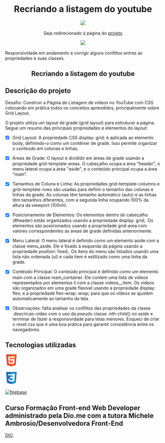  
 <p> <h1 align="center">Recriando a listagem do youtube</h1></p>
 
 
 <p align="center">
    <img width="700" src="https://github-production-user-asset-6210df.s3.amazonaws.com/102911341/238186464-30e2e7df-a644-42e3-9ce0-c0b8981f15c8.png">
</p>

<p align="center">Seja redirecionado à página do 
<a href=" " target="_blank">projeto</a></p>

<p align="center">
    <img src="http://img.shields.io/static/v1?label=STATUS&message=EM%20DESENVOLVIMENTO&color=GREEN&style=for-the-badge"/> 
    <br>
</p>Responsividade em andamento e corrigir alguns conflitos entres as propriedades e suas classes.


<p> <h2 align="center">Recriando a listagem do youtube</h2></p>

## Descrição do projeto 

<p align="justify">

 Desafio: Construir a Página de Listagem de vídeos no YouTube com CSS colocando em prática todos os conceitos aprendidos, principalmente sobre Grid Layout.

 O  projeto utiliza um layout de grade (grid layout) para estruturar a página. Segue um resumo das principais propriedades e elementos do layout:


- [x] Grid Layout: A propriedade CSS display: grid; é aplicada ao elemento body, definindo-o como um contêiner de grade. Isso permite organizar o conteúdo em colunas e linhas.

- [x] Áreas de Grade: O layout é dividido em áreas de grade usando a propriedade grid-template-areas. O cabeçalho ocupa a área "header", o menu lateral ocupa a área "aside", e o conteúdo principal ocupa a área "main".

- [x] Tamanhos de Coluna e Linha: As propriedades grid-template-columns e grid-template-rows são usadas para definir o tamanho das colunas e linhas da grade. As colunas têm tamanho automático (auto) e as linhas têm tamanhos diferentes, com a segunda linha ocupando 100% da altura da viewport (100vh).

- [x] Posicionamento de Elementos: Os elementos dentro do cabeçalho (#header) estão organizados usando a propriedade display: grid;. Os elementos são posicionados usando a propriedade grid-area com valores correspondentes às áreas de grade definidas anteriormente.

- [x] Menu Lateral: O menu lateral é definido como um elemento aside com a classe menu_aside. Ele é fixado à esquerda da página usando a propriedade position: fixed;. Os itens do menu são listados usando uma lista não ordenada (ul) e cada item é estilizado como uma linha da grade.

- [x] Conteúdo Principal: O conteúdo principal é definido como um elemento main com a classe main_container. Ele contém uma lista de vídeos representados por elementos li com a classe videos__item. Os vídeos são organizados em uma grade flexível usando a propriedade display: flex; e a propriedade flex-wrap: wrap; para que os vídeos se ajustem automaticamente ao tamanho da tela.

- [x] Observações: falta analisar os conflitos das propriedades da classe .descricao-video com o uso da pseudo classe :nth-child() no aside e terminar de fazer a responsividade para telas menores.
Esqueci de criar o reset.css que é uma boa prática para garantir consistência entre os navegadores.


###

## Tecnologias utilizadas

<a href="#" target="_blank"> <img src="https://raw.githubusercontent.com/devicons/devicon/master/icons/html5/html5-original.svg" alt="html" width="40" height="40"/> </a> 

<a href="#" target="_blank"> <img src="https://raw.githubusercontent.com/devicons/devicon/master/icons/css3/css3-original.svg" alt="css" width="40" height="40"/> </a> 

<a href="#" target="_blank"> <img src="https://camo.githubusercontent.com/ee5225ba7c4338f1a1c10121ec32c396e1a4a2f5b0b58b6afd6d5c56ff5d6196/68747470733a2f2f63646e2e6a7364656c6976722e6e65742f67682f64657669636f6e732f64657669636f6e2f69636f6e732f7673636f64652f7673636f64652d6f726967696e616c2d776f72646d61726b2e737667" alt="firebase" width="40" height="40"/> </a>

###


## Curso Formação Front-end Web Developer administrado pela Dio.me com a tutora Michele Ambrosio/Desenvolvedora Front-End

 [DIO](https://www.dio.me/).